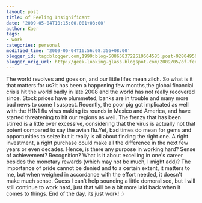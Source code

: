 ```yaml
---
layout: post
title: of Feeling Insignificant
date: '2009-05-04T10:15:00.001+08:00'
author: Kaer
tags:
- work
categories: personal
modified_time: '2009-05-04T16:56:08.356+08:00'
blogger_id: tag:blogger.com,1999:blog-5086583722519664585.post-928049501539720429
blogger_orig_url: http://geek-looking-glass.blogspot.com/2009/05/of-feeling-insignificant.html
---
```


The world 
revolves and goes on, and our little lifes mean zilch. So what is it that 
matters for us?It has been a happening few months,the global financial crisis hit 
the world badly in late 2008 and the world has not really recovered since. 
Stock prices have plummeted, banks are in trouble and many more bad news to 
come I suspect. Recently, the poor pig got implicated as well with the H1N1 
flu virus making its rounds in Mexico and America, and have started 
threatening to hit our regions as well. The frenzy that has been stirred is a 
little over excessive, considering that the virus is actually not that potent 
compared to say the avian flu.Yet, bad times do mean for gems and opportunities to seize but it 
really is all about finding the right one. A right investment, a right 
purchase could make all the difference in the next few years or even decades. 
Hence, is there any purpose in working hard? Sense of achievement? 
Recognition? What is it about excelling in one's career besides the monetary 
rewards (which may not be much, I might add)? The importance of pride cannot 
be denied and to a certain extent, it matters to me, but when weighed in 
accordance with the effort needed, it doesn't make much sense. Guess I can't 
help sounding a little demoralised, but I will still continue to work hard, 
just that will be a bit more laid back when it comes to things. End of the 
day, its just work! :) 